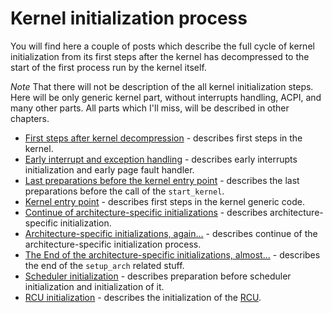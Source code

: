 # Kernel initialization process

You will find here a couple of posts which describe the full cycle of kernel initialization from its first steps after the kernel has decompressed to the start of the first process run by the kernel itself.

*Note* That there will not be description of the all kernel initialization steps. Here will be only generic kernel part, without interrupts handling, ACPI, and many other parts. All parts which I'll miss, will be described in other chapters.

* [First steps after kernel decompression](https://github.com/0xAX/linux-insides/blob/master/Initialization/linux-initialization-1.md) - describes first steps in the kernel.
* [Early interrupt and exception handling](https://github.com/0xAX/linux-insides/blob/master/Initialization/linux-initialization-2.md) - describes early interrupts initialization and early page fault handler.
* [Last preparations before the kernel entry point](https://github.com/0xAX/linux-insides/blob/master/Initialization/linux-initialization-3.md) - describes the last preparations before the call of the `start_kernel`.
* [Kernel entry point](https://github.com/0xAX/linux-insides/blob/master/Initialization/linux-initialization-4.md) - describes first steps in the kernel generic code.
* [Continue of architecture-specific initializations](https://github.com/0xAX/linux-insides/blob/master/Initialization/linux-initialization-5.md) - describes architecture-specific initialization.
* [Architecture-specific initializations, again...](https://github.com/0xAX/linux-insides/blob/master/Initialization/linux-initialization-6.md) - describes continue of the architecture-specific initialization process.
* [The End of the architecture-specific initializations, almost...](https://github.com/0xAX/linux-insides/blob/master/Initialization/linux-initialization-7.md) - describes the end of the `setup_arch` related stuff.
* [Scheduler initialization](Initialization/linux-initialization-8.md) - describes preparation before scheduler initialization and initialization of it.
* [RCU initialization](Initialization/linux-initialization-8.md) - describes the initialization of the [RCU](http://en.wikipedia.org/wiki/Read-copy-update).
